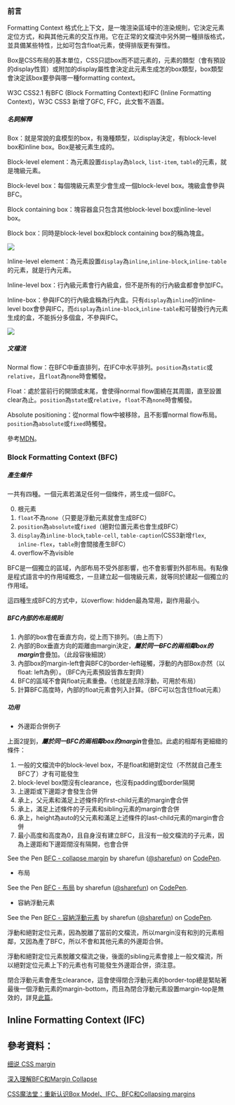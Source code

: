 ### 前言

Formatting Context 格式化上下文，是一塊渲染區域中的渲染規則，它決定元素定位方式，和與其他元素的交互作用。它在正常的文檔流中另外開一種排版格式，並具備某些特性，比如可包含float元素，使得排版更有彈性。

Box是CSS布局的基本單位，CSS只認box而不認元素的，元素的類型（會有預設的display性質）或附加的display屬性會決定此元素生成怎的box類型，box類型會決定該box要參與哪一種formatting context。

W3C CSS2.1 有BFC (Block Formatting Context)和IFC (Inline Formatting Context)，W3C CSS3 新增了GFC, FFC，此文暫不涵蓋。

##### 名詞解釋

Box：就是常說的盒模型的box，有幾種類型，以display決定，有block-level box和inline box。Box是被元素生成的。

Block-level element：為元素設置`display`為`block`, `list-item`, `table`的元素，就是塊級元素。

Block-level box：每個塊級元素至少會生成一個block-level box。塊級盒會參與BFC。

Block containing box：塊容器盒只包含其他block-level box或inline-level box。

Block box：同時是block-level box和block containing box的稱為塊盒。

![](https://developer.mozilla.org/@api/deki/files/5995/=venn_blocks.png)

Inline-level element：為元素設置`display`為`inline`,`inline-block`,`inline-table`的元素，就是行內元素。

Inline-level box：行內級元素會行內級盒，但不是所有的行內級盒都會參加IFC。

Inline-box：參與IFC的行內級盒稱為行內盒。只有`display`為`inline`的inline-level box會參與IFC，而`display`為`inline-block`,`inline-table`和可替換行內元素生成的盒，不能拆分多個盒，不參與IFC。

![](https://developer.mozilla.org/@api/deki/files/6008/=venn_inlines.png)

##### 文檔流

Normal flow：在BFC中垂直排列，在IFC中水平排列。`position`為`static`或`relative`，且`float`為`none`時會觸發。

Float：處於當前行的開頭或末尾，會使得normal flow圍繞在其周圍，直至設置clear為止。`position`為`state`或`relative`，`float`不為`none`時會觸發。

Absolute positioning：從normal flow中被移除，且不影響normal flow布局。`position`為`absolute`或`fixed`時觸發。

參考[MDN](https://developer.mozilla.org/zh-CN/docs/Web/Guide/CSS/Visual_formatting_model)。

### Block Formatting Context (BFC)

##### 產生條件

一共有四種。一個元素若滿足任何一個條件，將生成一個BFC。

0. 根元素
1. `float`不為`none`（只要是浮動元素就會生成BFC）
2. `position`為`absolute`或`fixed`（絕對位置元素也會生成BFC）
3. `display`為`inline-block`,`table-cell`, `table-caption`(CSS3新增`flex`, `inline-flex`，`table`則會間接產生BFC）
4. overflow不為visible

BFC是一個獨立的區域，內部布局不受外部影響，也不會影響到外部布局。有點像是程式語言中的作用域概念，一旦建立起一個塊級元素，就等同於建起一個獨立的作用域。

這四種生成BFC的方式中，以overflow: hidden最為常用，副作用最小。

##### BFC內部的布局規則

1. 內部的box會在垂直方向，從上而下排列。（由上而下）
2. 內部的Box垂直方向的距離由margin決定，***屬於同一BFC的兩相鄰box的margin***會疊加。（此段容後細說）
3. 內部box的margin-left會與BFC的border-left碰觸，浮動的內部Box亦然（以float: left為例）。（BFC內元素預設皆靠左對齊）
4. BFC的區域不會與float元素重疊。（也就是去除浮動，可用於布局）
5. 計算BFC高度時，內部的float元素會列入計算。（BFC可以包含住float元素）

##### 功用

* 外邊距合併例子

上面2提到，***屬於同一BFC的兩相鄰box的margin***會疊加。此處的相鄰有更細緻的條件：

1. 一般的文檔流中的block-level box，不是float和絕對定位（不然就自己產生BFC了）才有可能發生
2. block-level box間沒有clearance，也沒有padding或border隔開
3. 上邊距或下邊距才會發生合併
4. 承上，父元素和滿足上述條件的first-child元素的margin會合併
5. 承上，滿足上述條件的子元素和sibling元素的margin會合併
6. 承上，height為auto的父元素和滿足上述條件的last-child元素的margin會合併
7. 最小高度和高度為0，且自身沒有建立BFC，且沒有一般文檔流的子元素，因為上邊距和下邊距間沒有隔開，也會合併


<p data-height="265" data-theme-id="0" data-slug-hash="xELRJB" data-default-tab="html" data-user="sharefun" data-embed-version="2" class="codepen">See the Pen <a href="http://codepen.io/sharefun/pen/xELRJB/">BFC - collapse margin</a> by sharefun (<a href="http://codepen.io/sharefun">@sharefun</a>) on <a href="http://codepen.io">CodePen</a>.</p><script async src="//assets.codepen.io/assets/embed/ei.js"></script>

* 布局

<p data-height="265" data-theme-id="0" data-slug-hash="xEXwJG" data-default-tab="html,result" data-user="sharefun" data-embed-version="2" class="codepen">See the Pen <a href="http://codepen.io/sharefun/pen/xEXwJG/">BFC - 布局</a> by sharefun (<a href="http://codepen.io/sharefun">@sharefun</a>) on <a href="http://codepen.io">CodePen</a>.</p><script async src="//assets.codepen.io/assets/embed/ei.js"></script>


* 容納浮動元素

<p data-height="265" data-theme-id="0" data-slug-hash="ZpXbdz" data-default-tab="html,result" data-user="sharefun" data-embed-version="2" class="codepen">See the Pen <a href="http://codepen.io/sharefun/pen/ZpXbdz/">BFC - 容納浮動元素</a> by sharefun (<a href="http://codepen.io/sharefun">@sharefun</a>) on <a href="http://codepen.io">CodePen</a>.</p><script async src="//assets.codepen.io/assets/embed/ei.js"></script>


浮動和絕對定位元素，因為脫離了當前的文檔流，所以margin沒有和別的元素相鄰，又因為產了BFC，所以不會和其他元素的外邊距合併。

浮動和絕對定位元素脫離文檔流之後，後面的sibling元素會接上一般文檔流，所以絕對定位元素上下的元素也有可能發生外邊距合併，須注意。

閉合浮動元素會產生clearance，這會使得閉合浮動元素的border-top總是緊貼著最後一個浮動元素的margin-bottom，而且為閉合浮動元素設置margin-top是無效的，詳見[此篇](http://www.imooc.com/article/9723)。


## Inline Formatting Context (IFC)



## 參考資料：

[细说 CSS margin](https://blog.coding.net/blog/css-margin)

[深入理解BFC和Margin Collapse](http://www.w3cplus.com/css/understanding-bfc-and-margin-collapse.html)

[CSS魔法堂：重新认识Box Model、IFC、BFC和Collapsing margins](https://segmentfault.com/a/1190000004625635)
